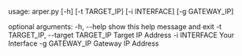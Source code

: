 usage: arper.py [-h] [-t TARGET_IP] [-i INTERFACE] [-g GATEWAY_IP]

optional arguments:
  -h, --help            show this help message and exit
  -t TARGET_IP, --target TARGET_IP
                        Target IP Address
  -i INTERFACE          Your Interface
  -g GATEWAY_IP         Gateway IP Address
